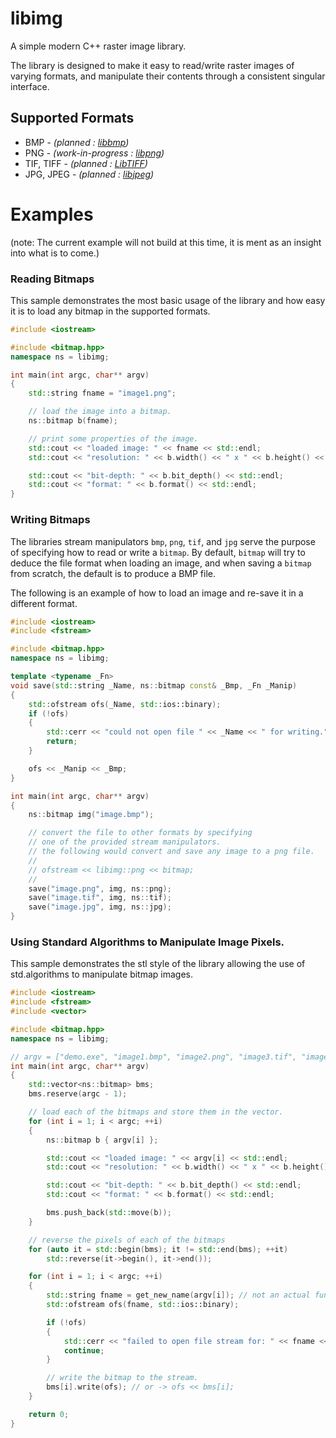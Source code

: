 libimg
======

A simple modern C++ raster image library.

The library is designed to make it easy to read/write raster images of varying formats, and manipulate their contents through a consistent singular interface.

## Supported Formats
* BMP - *(planned : [libbmp](http://code.google.com/p/libbmp/))*
* PNG - *(work-in-progress : [libpng](http://www.libpng.org/pub/png/libpng.html))*
* TIF, TIFF - *(planned : [LibTIFF](http://www.remotesensing.org/libtiff/))*
* JPG, JPEG - *(planned : [libjpeg](http://libjpeg.sourceforge.net/))*

# Examples
(note: The current example will not build at this time, it is ment as an insight into what is to come.)

### Reading Bitmaps
This sample demonstrates the most basic usage of the library and how easy it is to load any bitmap in the supported formats.
```C++
#include <iostream>

#include <bitmap.hpp>
namespace ns = libimg;

int main(int argc, char** argv)
{
	std::string fname = "image1.png";

	// load the image into a bitmap.
	ns::bitmap b(fname);

	// print some properties of the image.
	std::cout << "loaded image: " << fname << std::endl;
	std::cout << "resolution: " << b.width() << " x " << b.height() << std::endl;

	std::cout << "bit-depth: " << b.bit_depth() << std::endl;
	std::cout << "format: " << b.format() << std::endl;
}
```
### Writing Bitmaps
The libraries stream manipulators `bmp`, `png`, `tif`, and `jpg` serve the purpose of specifying how to read or write a `bitmap`. By default, `bitmap` will try to deduce the file format when loading an image, and when saving a `bitmap` from scratch, the default is to produce a BMP file.

The following is an example of how to load an image and re-save it in a different format.

```C++
#include <iostream>
#include <fstream>

#include <bitmap.hpp>
namespace ns = libimg;

template <typename _Fn> 
void save(std::string _Name, ns::bitmap const& _Bmp, _Fn _Manip)
{
	std::ofstream ofs(_Name, std::ios::binary);
	if (!ofs)
	{
		std::cerr << "could not open file " << _Name << " for writing.";
		return;
	}

	ofs << _Manip << _Bmp;
}

int main(int argc, char** argv)
{
	ns::bitmap img("image.bmp");

	// convert the file to other formats by specifying 
	// one of the provided stream manipulators.
	// the following would convert and save any image to a png file.
	// 
	// ofstream << libimg::png << bitmap;
	//
	save("image.png", img, ns::png);
	save("image.tif", img, ns::tif);
	save("image.jpg", img, ns::jpg);
}
```

### Using Standard Algorithms to Manipulate Image Pixels.
This sample demonstrates the stl style of the library allowing the use of std.algorithms to manipulate bitmap images.
```c++
#include <iostream>
#include <fstream>
#include <vector>

#include <bitmap.hpp>
namespace ns = libimg;

// argv = ["demo.exe", "image1.bmp", "image2.png", "image3.tif", "image4.jpg"]
int main(int argc, char** argv)
{
	std::vector<ns::bitmap> bms;
	bms.reserve(argc - 1);

	// load each of the bitmaps and store them in the vector.
	for (int i = 1; i < argc; ++i)
	{
		ns::bitmap b { argv[i] };

		std::cout << "loaded image: " << argv[i] << std::endl;
		std::cout << "resolution: " << b.width() << " x " << b.height() << std::endl;

		std::cout << "bit-depth: " << b.bit_depth() << std::endl;
		std::cout << "format: " << b.format() << std::endl;

		bms.push_back(std::move(b));
	}

	// reverse the pixels of each of the bitmaps
	for (auto it = std::begin(bms); it != std::end(bms); ++it)
		std::reverse(it->begin(), it->end());

	for (int i = 1; i < argc; ++i)
	{
		std::string fname = get_new_name(argv[i]); // not an actual function.
		std::ofstream ofs(fname, std::ios::binary);

		if (!ofs)
		{
			std::cerr << "failed to open file stream for: " << fname << std::endl;
			continue;
		}

		// write the bitmap to the stream.
		bms[i].write(ofs); // or -> ofs << bms[i];
	}

	return 0;
}
```

